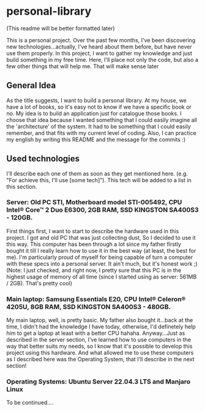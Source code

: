 # personal-library
(This readme will be better formatted later)

This is a personal project. Over the past few months, I've been discovering new technologies...actually, I've heard about them before, but have never use them properly. In this project, I want to gather my knowledge and just build something in my free time. Here, I'll place not only the code, but also a few other things that will help me. That will make sense later

## General Idea

As the title suggests, I want to build a personal library. At my house, we have a lot of books, so it's easy not to know if we have a specific book or no. My idea is to build an application just for catalogue those books. I choose that idea because I wanted something that I could easily imagine all the 'architecture' of the system. It had to be something that I could easily remember, and that fits with my current level of coding. Also, I can practice my english by writing this README and the message for the commits :) 

## Used technologies

I'll describe each one of them as soon as they get mentioned here. (e.g. "For achieve this, I'll use [some tech]"). This tech will be added to a list in this section.

### Server: Old PC STI, Motherboard model STI-005492, CPU Intel® Core™ 2 Duo E6300, 2GB RAM, SSD KINGSTON SA400S3 - 120GB.

First things first, I want to start to describe the hardware used in this project. I got and old PC that was just collecting dust, So I decided to use it this way. This computer has been through a lot since my father firstly bought it till I really learn how to use it in the best way (at least, the best for me). I'm particularly proud of myself for being capable of turn a computer with these specs into a personal server. It ain't much, but it's honest work ;) (Note: I just checked, and right now, I pretty sure that this PC is in the highest usage of memory of all time (since I started using as server: 561MB / 2GB). That's pretty cool)
 
### Main laptop: Samsung Essentials E20, CPU Intel® Celeron® 4205U, 8GB RAM, SSD KINGSTON SA400S3 - 480GB.

My main laptop, well, is pretty basic. My father also bought it...back at the time, I didn't had the knowledge I have today, otherwise, I'd definetely help him to get a laptop at least with a better CPU hahaha. Anyway...Just as described in the server section, I've learned how to use computers in the way that better suits my needs, so I know that it's possible to develop this project using this hardware. And what allowed me to use these computers as I described here was the Operating System, that I'll describe in the next section!

### Operating Systems: Ubuntu Server 22.04.3 LTS and Manjaro Linux

To be continued....
